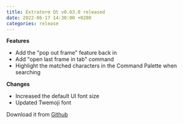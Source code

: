 ```yaml
---
title: Extraterm Qt v0.63.0 released
date: 2022-06-17 14:30:00 +0200
categories: release
---
```


**Features**

* Add the "pop out frame" feature back in
* Add "open last frame in tab" command
* Highlight the matched characters in the Command Palette when searching

**Changes**

* Increased the default UI font size
* Updated Twemoji font


Download it from [Github](https://github.com/sedwards2009/extraterm/releases/tag/v0.63.0)
